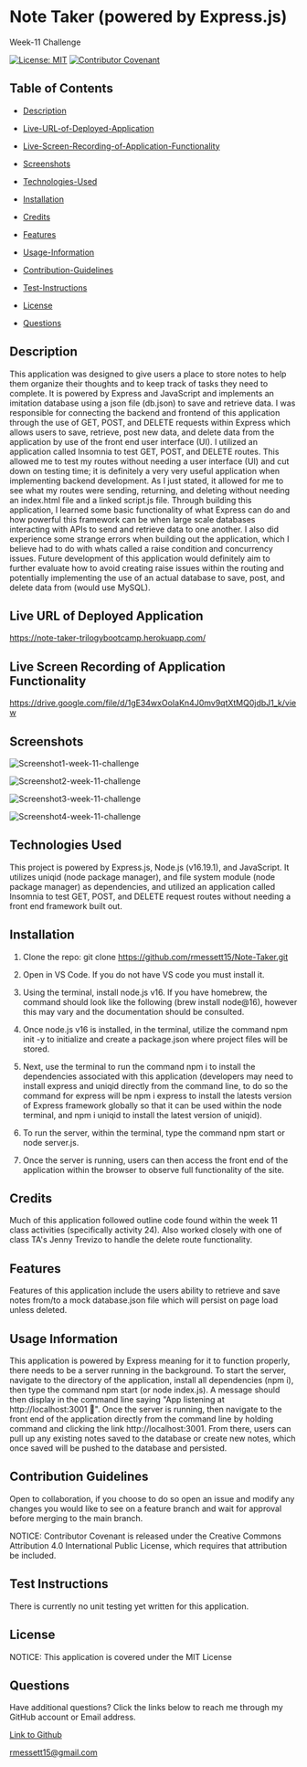 # Note Taker (powered by Express.js)
Week-11 Challenge

[![License: MIT](https://img.shields.io/badge/License-MIT-yellow.svg)](https://opensource.org/licenses/MIT) [![Contributor Covenant](https://img.shields.io/badge/Contributor%20Covenant-2.1-4baaaa.svg)](code_of_conduct.md)

## Table of Contents

 * [Description](#description)

 * [Live-URL-of-Deployed-Application](#live-url-of-deployed-application)

 * [Live-Screen-Recording-of-Application-Functionality](#live-screen-recording-of-application-functionality)

 * [Screenshots](#screenshots)

 * [Technologies-Used](#technologies-used)

 * [Installation](#installation)

 * [Credits](#credits)

 * [Features](#features)

 * [Usage-Information](#usage-information)

 * [Contribution-Guidelines](#contribution-guidelines)

 * [Test-Instructions](#test-instructions)

 * [License](#license)

 * [Questions](#questions)

## Description

This application was designed to give users a place to store notes to help them organize their thoughts and to keep track of tasks they need to complete. It is powered by Express and JavaScript and implements an imitation database using a json file (db.json) to save and retrieve data. I was responsible for connecting the backend and frontend of this application through the use of GET, POST, and DELETE requests within Express which allows users to save, retrieve, post new data, and delete data from the application by use of the front end user interface (UI). I utilized an application called Insomnia to test GET, POST, and DELETE routes. This allowed me to test my routes without needing a user interface (UI) and cut down on testing time; it is definitely a very very useful application when implementing backend development. As I just stated, it allowed for me to see what my routes were sending, returning, and deleting without needing an index.html file and a linked script.js file.  Through building this application, I learned some basic functionality of what Express can do and how powerful this framework can be when large scale databases interacting with APIs to send and retrieve data to one another. I also did experience some strange errors when building out the application, which I believe had to do with whats called a raise condition and concurrency issues. Future development of this application would definitely aim to further evaluate how to avoid creating raise issues within the routing and potentially implementing the use of an actual database to save, post, and delete data from (would use MySQL).

## Live URL of Deployed Application

https://note-taker-trilogybootcamp.herokuapp.com/

## Live Screen Recording of Application Functionality

https://drive.google.com/file/d/1gE34wxOoIaKn4J0mv9qtXtMQ0jdbJ1_k/view

## Screenshots

![Screenshot1-week-11-challenge](https://user-images.githubusercontent.com/120127903/233746733-69c7e049-5620-4952-943f-69f6cf0555a1.png)

![Screenshot2-week-11-challenge](https://user-images.githubusercontent.com/120127903/233746745-f6873dc1-4975-4769-8896-0d5a329fd928.png)

![Screenshot3-week-11-challenge](https://user-images.githubusercontent.com/120127903/233746754-5385df68-62ed-436a-bc6f-a65980e347a6.png)

![Screenshot4-week-11-challenge](https://user-images.githubusercontent.com/120127903/233746759-3e4f1604-4aff-4f89-b428-f0b4b11756d2.png)

## Technologies Used

This project is powered by Express.js, Node.js (v16.19.1), and JavaScript. It utilizes uniqid (node package manager), and file system module (node package manager) as dependencies, and utilized an application called Insomnia to test GET, POST, and DELETE request routes without needing a front end framework built out.

## Installation

1. Clone the repo:
   git clone https://github.com/rmessett15/Note-Taker.git

2. Open in VS Code. If you do not have VS code you must install it.

3. Using the terminal, install node.js v16. If you have homebrew, the command should look like the following (brew install node@16), however this may vary and the documentation should be consulted.

4. Once node.js v16 is installed, in the terminal, utilize the command npm init -y to initialize and create a package.json where project files will be stored.

5. Next, use the terminal to run the command npm i to install the dependencies associated with this application (developers may need to install express and uniqid directly from the command line, to do so the command for express will be npm i express to install the latests version of Express framework globally so that it can be used within the node terminal, and npm i uniqid to install the latest version of uniqid).

6. To run the server, within the terminal, type the command npm start or node server.js.

7. Once the server is running, users can then access the front end of the application within the browser to observe full functionality of the site.

## Credits

Much of this application followed outline code found within the week 11 class activities (specifically activity 24). Also worked closely with one of class TA's Jenny Trevizo to handle the delete route functionality. 

## Features

Features of this application include the users ability to retrieve and save notes from/to a mock database.json file which will persist on page load unless deleted.  

## Usage Information

This application is powered by Express meaning for it to function properly, there needs to be a server running in the background. To start the server, navigate to the directory of the application, install all dependencies (npm i), then type the command npm start (or node index.js). A message should then display in the command line saying "App listening at http://localhost:3001 🚀". Once the server is running, then navigate to the front end of the application directly from the command line by holding command and clicking the link http://localhost:3001. From there, users can pull up any existing notes saved to the database or create new notes, which once saved will be pushed to the database and persisted.

## Contribution Guidelines

Open to collaboration, if you choose to do so open an issue and modify any changes you would like to see on a feature branch and wait for approval before merging to the main branch.

NOTICE: Contributor Covenant is released under the Creative Commons Attribution 4.0 International Public License, which requires that attribution be included.

## Test Instructions

There is currently no unit testing yet written for this application.

## License

NOTICE: This application is covered under the MIT License

## Questions

Have additional questions? Click the links below to reach me through my GitHub account or Email address.

[Link to Github](https://github.com/rmessett15)

<a href="mailto:rmessett15@gmail.com">rmessett15@gmail.com</a>
